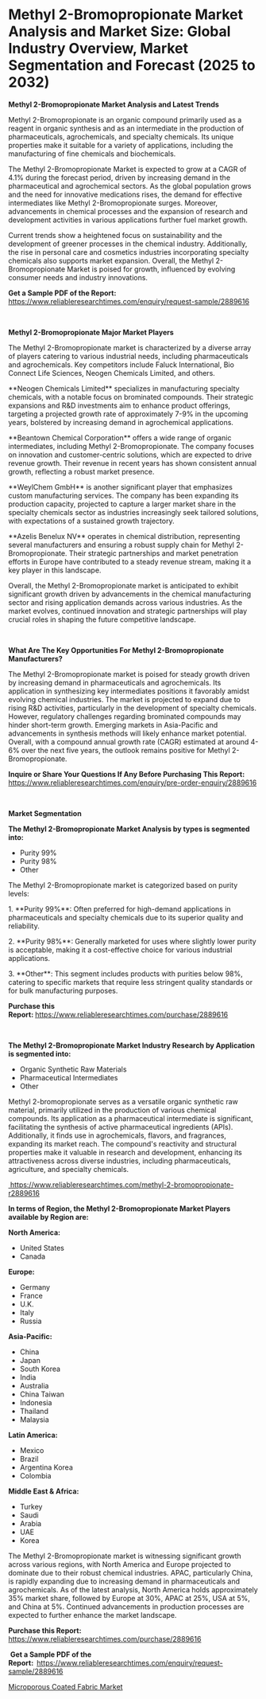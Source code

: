 <p><h1>Methyl 2-Bromopropionate Market Analysis and Market Size: Global Industry Overview, Market Segmentation and Forecast (2025 to 2032)</h1></p><p><strong>Methyl 2-Bromopropionate Market Analysis and Latest Trends</strong></p>
<p><p>Methyl 2-Bromopropionate is an organic compound primarily used as a reagent in organic synthesis and as an intermediate in the production of pharmaceuticals, agrochemicals, and specialty chemicals. Its unique properties make it suitable for a variety of applications, including the manufacturing of fine chemicals and biochemicals.</p><p>The Methyl 2-Bromopropionate Market is expected to grow at a CAGR of 4.1% during the forecast period, driven by increasing demand in the pharmaceutical and agrochemical sectors. As the global population grows and the need for innovative medications rises, the demand for effective intermediates like Methyl 2-Bromopropionate surges. Moreover, advancements in chemical processes and the expansion of research and development activities in various applications further fuel market growth.</p><p>Current trends show a heightened focus on sustainability and the development of greener processes in the chemical industry. Additionally, the rise in personal care and cosmetics industries incorporating specialty chemicals also supports market expansion. Overall, the Methyl 2-Bromopropionate Market is poised for growth, influenced by evolving consumer needs and industry innovations.</p></p>
<p><strong>Get a Sample PDF of the Report:&nbsp;</strong> <a href="https://www.reliableresearchtimes.com/enquiry/request-sample/2889616?utm_campaign=2958&utm_medium=2&utm_source=Github&utm_content=ia&utm_term=14032025&utm_id=methyl-2-bromopropionate">https://www.reliableresearchtimes.com/enquiry/request-sample/2889616</a></p>
<p>&nbsp;</p>
<p><strong>Methyl 2-Bromopropionate Major Market Players</strong></p>
<p><p>The Methyl 2-Bromopropionate market is characterized by a diverse array of players catering to various industrial needs, including pharmaceuticals and agrochemicals. Key competitors include Faluck International, Bio Connect Life Sciences, Neogen Chemicals Limited, and others.</p><p>**Neogen Chemicals Limited** specializes in manufacturing specialty chemicals, with a notable focus on brominated compounds. Their strategic expansions and R&D investments aim to enhance product offerings, targeting a projected growth rate of approximately 7-9% in the upcoming years, bolstered by increasing demand in agrochemical applications.</p><p>**Beantown Chemical Corporation** offers a wide range of organic intermediates, including Methyl 2-Bromopropionate. The company focuses on innovation and customer-centric solutions, which are expected to drive revenue growth. Their revenue in recent years has shown consistent annual growth, reflecting a robust market presence.</p><p>**WeylChem GmbH** is another significant player that emphasizes custom manufacturing services. The company has been expanding its production capacity, projected to capture a larger market share in the specialty chemicals sector as industries increasingly seek tailored solutions, with expectations of a sustained growth trajectory.</p><p>**Azelis Benelux NV** operates in chemical distribution, representing several manufacturers and ensuring a robust supply chain for Methyl 2-Bromopropionate. Their strategic partnerships and market penetration efforts in Europe have contributed to a steady revenue stream, making it a key player in this landscape.</p><p>Overall, the Methyl 2-Bromopropionate market is anticipated to exhibit significant growth driven by advancements in the chemical manufacturing sector and rising application demands across various industries. As the market evolves, continued innovation and strategic partnerships will play crucial roles in shaping the future competitive landscape.</p></p>
<p>&nbsp;</p>
<p><strong>What Are The Key Opportunities For Methyl 2-Bromopropionate Manufacturers?</strong></p>
<p><p>The Methyl 2-Bromopropionate market is poised for steady growth driven by increasing demand in pharmaceuticals and agrochemicals. Its application in synthesizing key intermediates positions it favorably amidst evolving chemical industries. The market is projected to expand due to rising R&D activities, particularly in the development of specialty chemicals. However, regulatory challenges regarding brominated compounds may hinder short-term growth. Emerging markets in Asia-Pacific and advancements in synthesis methods will likely enhance market potential. Overall, with a compound annual growth rate (CAGR) estimated at around 4-6% over the next five years, the outlook remains positive for Methyl 2-Bromopropionate.</p></p>
<p><strong>Inquire or Share Your Questions If Any Before Purchasing This Report:</strong> <a href="https://www.reliableresearchtimes.com/enquiry/pre-order-enquiry/2889616?utm_campaign=2958&utm_medium=2&utm_source=Github&utm_content=ia&utm_term=14032025&utm_id=methyl-2-bromopropionate">https://www.reliableresearchtimes.com/enquiry/pre-order-enquiry/2889616</a></p>
<p>&nbsp;</p>
<p><strong>Market Segmentation</strong></p>
<p><strong>The Methyl 2-Bromopropionate Market Analysis by types is segmented into:</strong></p>
<p><ul><li>Purity 99%</li><li>Purity 98%</li><li>Other</li></ul></p>
<p><p>The Methyl 2-Bromopropionate market is categorized based on purity levels: </p><p>1. **Purity 99%**: Often preferred for high-demand applications in pharmaceuticals and specialty chemicals due to its superior quality and reliability. </p><p>2. **Purity 98%**: Generally marketed for uses where slightly lower purity is acceptable, making it a cost-effective choice for various industrial applications. </p><p>3. **Other**: This segment includes products with purities below 98%, catering to specific markets that require less stringent quality standards or for bulk manufacturing purposes.</p></p>
<p><strong>Purchase this Report:&nbsp;</strong><a href="https://www.reliableresearchtimes.com/purchase/2889616?utm_campaign=2958&utm_medium=2&utm_source=Github&utm_content=ia&utm_term=14032025&utm_id=methyl-2-bromopropionate">https://www.reliableresearchtimes.com/purchase/2889616</a></p>
<p>&nbsp;</p>
<p><strong>The Methyl 2-Bromopropionate Market Industry Research by Application is segmented into:</strong></p>
<p><ul><li>Organic Synthetic Raw Materials</li><li>Pharmaceutical Intermediates</li><li>Other</li></ul></p>
<p><p>Methyl 2-bromopropionate serves as a versatile organic synthetic raw material, primarily utilized in the production of various chemical compounds. Its application as a pharmaceutical intermediate is significant, facilitating the synthesis of active pharmaceutical ingredients (APIs). Additionally, it finds use in agrochemicals, flavors, and fragrances, expanding its market reach. The compound's reactivity and structural properties make it valuable in research and development, enhancing its attractiveness across diverse industries, including pharmaceuticals, agriculture, and specialty chemicals.</p></p>
<p><a href="https://www.reliableresearchtimes.com/methyl-2-bromopropionate-r2889616?utm_campaign=2958&utm_medium=2&utm_source=Github&utm_content=ia&utm_term=14032025&utm_id=methyl-2-bromopropionate">&nbsp;https://www.reliableresearchtimes.com/methyl-2-bromopropionate-r2889616</a></p>
<p><strong>In terms of Region, the Methyl 2-Bromopropionate Market Players available by Region are:</strong></p>
<p>
    <p> <strong> North America: </strong>
        <ul>
            <li>United States</li>
            <li>Canada</li>
        </ul>
        </p> 
    <p> <strong> Europe: </strong>
        <ul>
            <li>Germany</li>
            <li>France</li>
            <li>U.K.</li>
            <li>Italy</li>
            <li>Russia</li>
        </ul>
        </p> 
    <p> <strong> Asia-Pacific: </strong>
        <ul>
            <li>China</li>
            <li>Japan</li>
            <li>South Korea</li>
            <li>India</li>
            <li>Australia</li>
            <li>China Taiwan</li>
            <li>Indonesia</li>
            <li>Thailand</li>
            <li>Malaysia</li>
        </ul>
        </p> 
    <p> <strong> Latin America: </strong>
        <ul>
            <li>Mexico</li>
            <li>Brazil</li>
            <li>Argentina Korea</li>
            <li>Colombia</li>
        </ul>
        </p> 
    <p> <strong> Middle East & Africa: </strong>
        <ul>
            <li>Turkey</li>
            <li>Saudi</li>
            <li>Arabia</li>
            <li>UAE</li>
            <li>Korea</li>
        </ul>
    </p>
    </p>
<p><p>The Methyl 2-Bromopropionate market is witnessing significant growth across various regions, with North America and Europe projected to dominate due to their robust chemical industries. APAC, particularly China, is rapidly expanding due to increasing demand in pharmaceuticals and agrochemicals. As of the latest analysis, North America holds approximately 35% market share, followed by Europe at 30%, APAC at 25%, USA at 5%, and China at 5%. Continued advancements in production processes are expected to further enhance the market landscape.</p></p>
<p><strong>Purchase this Report: </strong><a href="https://www.reliableresearchtimes.com/purchase/2889616?utm_campaign=2958&utm_medium=2&utm_source=Github&utm_content=ia&utm_term=14032025&utm_id=methyl-2-bromopropionate">https://www.reliableresearchtimes.com/purchase/2889616</a></p>
<p>&nbsp;<strong>Get a Sample PDF of the Report:&nbsp;&nbsp;</strong><a href="https://www.reliableresearchtimes.com/enquiry/request-sample/2889616?utm_campaign=2958&utm_medium=2&utm_source=Github&utm_content=ia&utm_term=14032025&utm_id=methyl-2-bromopropionate">https://www.reliableresearchtimes.com/enquiry/request-sample/2889616</a></p>
<p><strong></strong></p>
<p><p><a href="https://github.com/djibenesha/Market-Research-Report-List-1/blob/main/microporous-coated-fabric-market.md?utm_campaign=2958&utm_medium=2&utm_source=Github&utm_content=ia&utm_term=14032025&utm_id=methyl-2-bromopropionate">Microporous Coated Fabric Market</a></p></p>